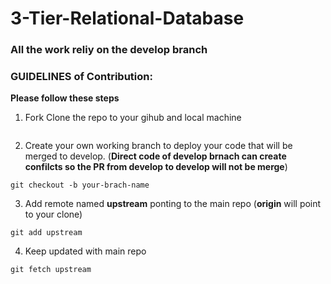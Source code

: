 # 3-Tier-Relational-Database

### All the work reliy on the develop branch
### GUIDELINES of Contribution:
 **Please follow these steps**
 1. Fork Clone the repo to your gihub and local machine
 ```
 ```
 2. Create your own working branch to deploy your code that will be merged to develop. (**Direct code of develop brnach can create confilcts so the PR from develop to develop will not be merge**)
 
 ```
 git checkout -b your-brach-name
 ```
 
 3. Add remote named **upstream** ponting to the main repo (**origin** will point to your clone)
 ```
 git add upstream 
 
 ```
 4. Keep updated with main repo
 
 ```
 git fetch upstream
 ```
